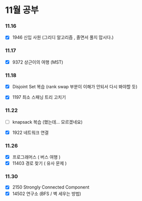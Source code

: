 # 11월 공부


### 11.16 

- [x] 1946 신입 사원 (그리디 알고리즘 , 졸면서 풀지 맙시다.)


### 11.17 

- [x] 9372 상근이의 여행 (MST)


### 11.18

- [x] Disjoint Set 복습 (rank swap 부분이 이해가 안되서 다시 봐야할 듯)

- [x] 1197 최소 스패닝 트리 고치기


### 11.22 

- [ ] knapsack 복습 (했는데... 모르겠네요)
- [x] 1922 네트워크 연결 


### 11.26
- [x] 프로그래머스 ( 버스 여행 )
- [x] 11403 경로 찾기 ( 유사 문제 )

### 11.30

- [x] 2150 Strongly Connected Component 
- [x] 14502 연구소 (BFS / 벽 세우는 방법)
